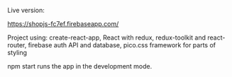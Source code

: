 Live version:

https://shopjs-fc7ef.firebaseapp.com/

Project using: create-react-app, React with redux, redux-toolkit and react-router, firebase auth API and database, pico.css framework for parts of styling



npm start runs the app in the development mode.


